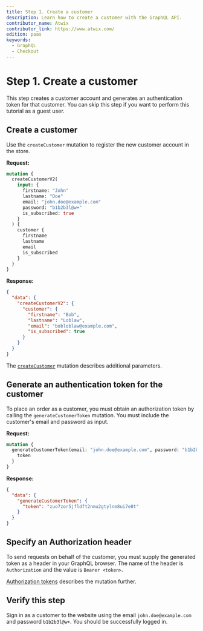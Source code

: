 ```yaml
---
title: Step 1. Create a customer
description: Learn how to create a customer with the GraphQL API.
contributor_name: Atwix
contributor_link: https://www.atwix.com/
edition: paas
keywords:
  - GraphQL
  - Checkout
---
```


# Step 1. Create a customer

This step creates a customer account and generates an authentication token for that customer. You can skip this step if you want to perform this tutorial as a guest user.

## Create a customer

Use the `createCustomer` mutation to register the new customer account in the store.

**Request:**

```graphql
mutation {
  createCustomerV2(
    input: {
      firstname: "John"
      lastname: "Doe"
      email: "john.doe@example.com"
      password: "b1b2b3l@w+"
      is_subscribed: true
    }
  ) {
    customer {
      firstname
      lastname
      email
      is_subscribed
    }
  }
}
```

**Response:**

```json
{
  "data": {
    "createCustomerV2": {
      "customer": {
        "firstname": "Bob",
        "lastname": "Loblaw",
        "email": "bobloblaw@example.com",
        "is_subscribed": true
      }
    }
  }
}
```

The [`createCustomer`](../../schema/customer/mutations/create.md) mutation describes additional parameters.

## Generate an authentication token for the customer

To place an order as a customer, you must obtain an authorization token by calling the `generateCustomerToken` mutation. You must include the customer's email and password as input.

**Request:**

```graphql
mutation {
  generateCustomerToken(email: "john.doe@example.com", password: "b1b2b3l@w+") {
    token
  }
}
```

**Response:**

```json
{
  "data": {
    "generateCustomerToken": {
      "token": "zuo7zor5jfldft2nmu2gtylnm8ui7e8t"
    }
  }
}
```

## Specify an Authorization header

To send requests on behalf of the customer, you must supply the generated token as a header in your GraphQL browser.
The name of the header is `Authorization` and the value is `Bearer <token>`.

[Authorization tokens](../../usage/authorization-tokens.md) describes the mutation further.

## Verify this step

Sign in as a customer to the website using the email `john.doe@example.com` and password `b1b2b3l@w+`. You should be successfully logged in.
